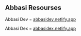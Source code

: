 ## Abbasi Resourses

Abbasi Dev = [abbasidev.netlify.app](https://abbasidev.netlify.app/)

Abbasi Dex = [abbasidex.netlify.app](https://abbasidex.netlify.app/)
